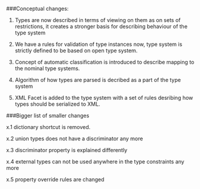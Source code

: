 
###Conceptual changes:

1. Types are now described in terms of viewing on them as  on sets of restrictions, it creates a stronger basis for describing behaviour of the type system

2. We have a rules for validation of type instances now, type system is strictly defined to be based on open type system.
 
3. Concept of automatic classification is introduced to describe mapping to the nominal type systems. 

4. Algorithm of how types are parsed is decribed as a part of the type system 

5. XML Facet is added to the type system with a set of rules desribing how types should be serialized to XML.


###Bigger list of smaller changes

x.1 dictionary shortcut is removed.

x.2 union types does not have a discriminator any more

x.3 discriminator property is explained differently

x.4 external types can not be used anywhere in the type constraints any more

x.5 property override rules are changed

